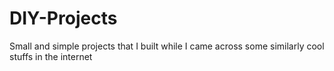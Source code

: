 # DIY-Projects
Small and simple projects that I built while I came across some similarly cool stuffs in the internet
